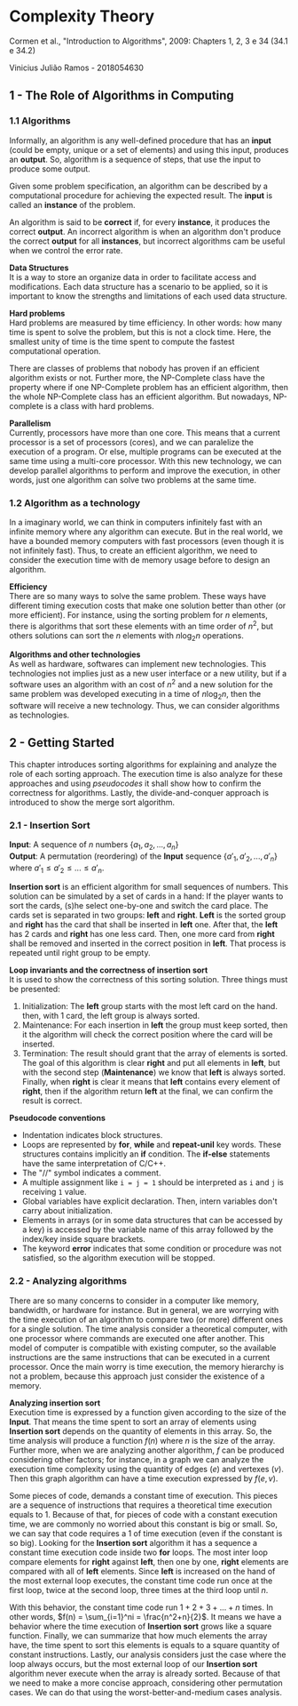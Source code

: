 # Complexity Theory
Cormen et al., "Introduction to Algorithms", 2009: Chapters 1, 2, 3 e 34 (34.1 e 34.2)

Vinicius Julião Ramos - 2018054630

## 1 - The Role of Algorithms in Computing

### 1.1 Algorithms
Informally, an algorithm is any well-defined procedure that has an **input**
(could be empty, unique or a set of elements) and using this input, produces
an **output**.
So, algorithm is a sequence of steps, that use the input to produce some output.

Given some problem specification, an algorithm can be described by a
computational procedure for achieving the expected result.
The **input** is called an **instance** of the problem.

An algorithm is said to be **correct** if, for every **instance**, it produces
the correct **output**.
An incorrect algorithm is when an algorithm don't produce the correct
**output** for all **instances**, but incorrect algorithms cam be useful when
we control the error rate.

**Data Structures** \
It is a way to store an organize data in order to facilitate access and
modifications.
Each data structure has a scenario to be applied, so it is important to know
the strengths and limitations of each used data structure.

**Hard problems**\
Hard problems are measured by time efficiency.
In other words: how many time is spent to solve the problem, but this is not
a clock time.
Here, the smallest unity of time is the time spent to compute the fastest
computational operation.

There are classes of problems that nobody has proven if an efficient
algorithm exists or not.
Further more, the NP-Complete class have the property where if one
NP-Complete problem has an efficient algorithm, then the whole NP-Complete
class has an efficient algorithm.
But nowadays, NP-complete is a class with hard problems.

**Parallelism**\
Currently, processors have more than one core.
This means that a current processor is a set of processors (cores), and we can
paralelize the execution of a program.
Or else, multiple programs can be executed at the same time using a multi-core
processor.
With this new technology, we can develop parallel algorithms to perform and
improve the execution, in other words, just one algorithm can solve two problems
at the same time.

### 1.2 Algorithm as a technology
In a imaginary world, we can think in computers infinitely fast with an infinite
memory where any algorithm can execute.
But in the real world, we have a bounded memory computers with fast processors
(even though it is not infinitely fast).
Thus, to create an efficient algorithm, we need to consider the execution time
with de memory usage before to design an algorithm.

**Efficiency**\
There are so many ways to solve the same problem.
These ways have different timing execution costs that make one solution better
than other (or more efficient).
For instance, using the sorting problem for $n$ elements, there is algorithms
that sort these elements with an time order of $n^2$, but others solutions
can sort the $n$ elements with $n \log_2{n}$ operations.

**Algorithms and other technologies**\
As well as hardware, softwares can implement new technologies.
This technologies not implies just as a new user interface or a new utility,
but if a software uses an algorithm with an cost of $n^2$ and a new solution
for the same problem was developed executing in a time of $n \log_2n$, then
the software will receive a new technology.
Thus, we can consider algorithms as technologies.

## 2 - Getting Started
This chapter introduces sorting algorithms for explaining and analyze the role
of each sorting approach.
The execution time is also analyze for these approaches and using *pseudocodes*
it shall show how to confirm the correctness for algorithms.
Lastly, the divide-and-conquer approach is introduced to show the merge sort
algorithm.

### 2.1 - Insertion Sort
**Input**: A sequence of $n$ numbers $\{a_1, a_2, ..., a_n\}$\
**Output**: A permutation (reordering) of the **Input** sequence
$\{a'_1, a'_2, ..., a'_n\}$ where $a'_1 \leq a'_2 \leq ... \leq a'_n$.

**Insertion sort** is an efficient algorithm for small sequences of numbers.
This solution can be simulated by a set of cards in a hand: If the player wants
to sort the cards, (s)he select one-by-one and switch the card place.
The cards set is separated in two groups: **left** and **right**.
**Left** is the sorted group and **right** has the card that shall be inserted
in **left** one.
After that, the **left** has 2 cards and **right** has one less card.
Then, one more card from **right** shall be removed and inserted in the correct
position in **left**.
That process is repeated until right group to be empty.

**Loop invariants and the correctness of insertion sort**\
It is used to show the correctness of this sorting solution.
Three things must be presented:
1. Initialization: The **left** group starts with the most left card on the hand.
then, with 1 card, the left group is always sorted.
2. Maintenance: For each insertion in **left** the group must keep sorted, then
it the algorithm will check the correct position where the card will be
inserted.
3. Termination: The result should grant that the array of elements is sorted.
The goal of this algorithm is clear **right** and put all elements in **left**,
but with the second step (**Maintenance**) we know that **left** is always
sorted.
Finally, when **right** is clear it means that **left** contains every element
of **right**, then if the algorithm return **left** at the final, we can
confirm the result is correct.

**Pseudocode conventions**
- Indentation indicates block structures.
- Loops are represented by **for**, **while** and **repeat-unil** key words.
These structures contains implicitly an **if** condition.
The **if-else** statements have the same interpretation of C/C++.
- The "//" symbol indicates a comment.
- A multiple assignment like `i = j = 1` should be interpreted as `i` and `j`
is receiving `1` value.
- Global variables have explicit declaration. Then, intern variables don't carry
about initialization.
- Elements in arrays (or in some data structures that can be accessed by a key)
is accessed by the variable name of this array followed by the index/key
inside square brackets.
- The keyword **error** indicates that some condition or procedure was not
satisfied, so the algorithm execution will be stopped.

### 2.2 - Analyzing algorithms

There are so many concerns to consider in a computer like memory, bandwidth,
or hardware for instance.
But in general, we are worrying with the time execution of an algorithm to
compare two (or more) different ones for a single solution.
The time analysis consider a theoretical computer, with one processor where
commands are executed one after another.
This model of computer is compatible with existing computer, so the available
instructions are the same instructions that can be executed in a current
processor.
Once the main worry is time execution, the memory hierarchy is not a problem,
because this approach just consider the existence of a memory.

**Analyzing insertion sort**\
Execution time is expressed by a function given according to the size of the
**Input**.
That means the time spent to sort an array of elements using **Insertion sort**
depends on the quantity of elements in this array.
So, the time analysis will produce a function $f(n)$ where $n$ is the size of
the array.
Further more, when we are analyzing another algorithm, $f$ can be produced
considering other factors; for instance, in a graph we can analyze the
execution time complexity using the quantity of edges ($e$) and vertexes ($v$).
Then this graph algorithm can have a time execution expressed by $f(e,v)$.

Some pieces of code, demands a constant time of execution.
This pieces are a sequence of instructions that requires a theoretical time
execution equals to 1.
Because of that, for pieces of code with a constant execution time, we are
commonly no worried about this constant is big or small.
So, we can say that code requires a 1 of time execution (even if the constant
is so big).
Looking for the **Insertion sort** algorithm it has a sequence a constant time
execution code inside two **for** loops.
The most inter loop compare elements for **right** against **left**, then one
by one, **right** elements are compared with all of **left** elements.
Since **left** is increased on the hand of the most external loop executes,
the constant time code run once at the first loop, twice at the second loop,
three times at the third loop until $n$.

With this behavior, the constant time code run $1+2+3+...+n$ times.
In other words, $f(n) = \sum_{i=1}^ni = \frac{n^2+n}{2}$.
It means we have a behavior where the time execution of **Insertion sort** grows
like a square function.
Finally, we can summarize that how much elements the array have, the time spent
to sort this elements is equals to a square quantity of constant instructions.
Lastly, our analysis considers just the case where the loop always occurs, but
the most external loop of our **Insertion sort** algorithm never execute when
the array is already sorted.
Because of that we need to make a more concise approach, considering other
permutation cases.
We can do that using the worst-better-and-medium cases analysis.